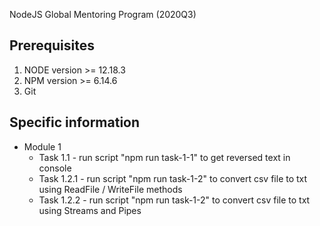 NodeJS Global Mentoring Program (2020Q3)

## Prerequisites
1. NODE version >= 12.18.3
2. NPM version >= 6.14.6
3. Git

## Specific information
- Module 1
    - Task 1.1   - run script "npm run task-1-1" to get reversed text in console
    - Task 1.2.1 - run script "npm run task-1-2" to convert csv file to txt using ReadFile / WriteFile methods
    - Task 1.2.2 - run script "npm run task-1-2" to convert csv file to txt using Streams and Pipes
